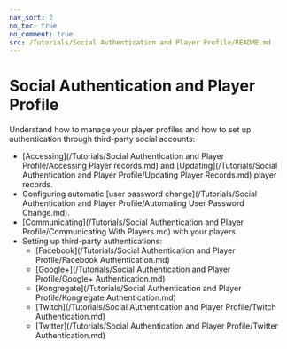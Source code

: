 ```yaml
---
nav_sort: 2
no_toc: true
no_comment: true
src: /Tutorials/Social Authentication and Player Profile/README.md
---
```


# Social Authentication and Player Profile

Understand how to manage your player profiles and how to set up authentication through third-party social accounts:
* [Accessing](/Tutorials/Social Authentication and Player Profile/Accessing Player records.md) and [Updating](/Tutorials/Social Authentication and Player Profile/Updating Player Records.md)  player records.
* Configuring automatic [user password change](/Tutorials/Social Authentication and Player Profile/Automating User Password Change.md).
* [Communicating](/Tutorials/Social Authentication and Player Profile/Communicating With Players.md) with your players.
* Setting up third-party authentications:
    * [Facebook](/Tutorials/Social Authentication and Player Profile/Facebook Authentication.md)
    * [Google+](/Tutorials/Social Authentication and Player Profile/Google+ Authentication.md)
    * [Kongregate](/Tutorials/Social Authentication and Player Profile/Kongregate Authentication.md)
    * [Twitch](/Tutorials/Social Authentication and Player Profile/Twitch Authentication.md)
    * [Twitter](/Tutorials/Social Authentication and Player Profile/Twitter Authentication.md)
